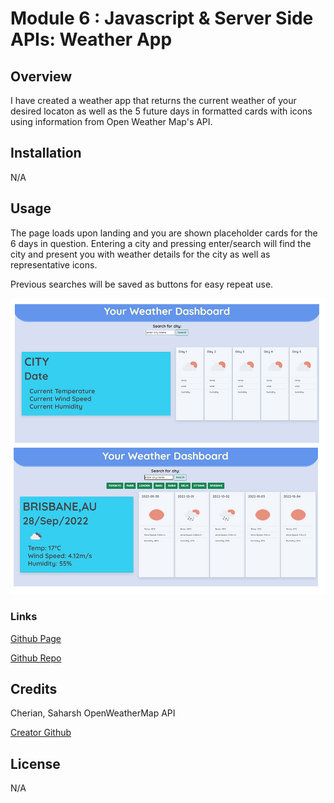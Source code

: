 #  Module 6 : Javascript & Server Side APIs: Weather App

## Overview

I have created a weather app that returns the current weather of your desired locaton as well as the 5 future days in formatted cards with icons using information from Open Weather Map's API.

## Installation

N/A

## Usage

The page loads upon landing and you are shown placeholder cards for the 6 days in question. Entering a city and pressing enter/search will find the city and present you with weather details for the city as well as representative icons.

Previous searches will be saved as buttons for easy repeat use.

![Screenshots of full working page at different stages](./assets/images/screenshot.jpg "Weather APP")

### Links

 [Github Page](https://sashdc.github.io/the-weather-report/)
 
 [Github Repo](https://github.com/sashdc/the-weather-report)

 ## Credits

Cherian, Saharsh
OpenWeatherMap API

[Creator Github](https://github.com/sashdc)

## License

N/A
